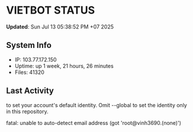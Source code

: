 # VIETBOT STATUS
**Updated**: Sun Jul 13 05:38:52 PM +07 2025

## System Info
- IP: 103.77.172.150
- Uptime: up 1 week, 21 hours, 26 minutes
- Files: 41320

## Last Activity

to set your account's default identity.
Omit --global to set the identity only in this repository.

fatal: unable to auto-detect email address (got 'root@vinh3690.(none)')
